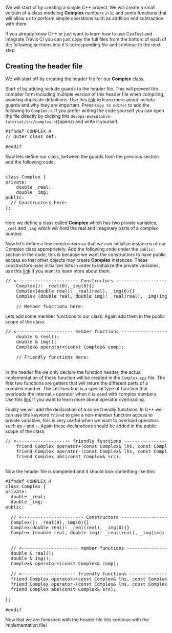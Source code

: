 <!-- Creating a simple C++ project -->
We will start of by creating a simple C++ project. We will create a small version of a class modeling **Complex** numbers `2+3i` and some functions that will allow us to perform simple operations such as addition and subtraction with them. 

If you already know C++ or just want to learn how to use CxxTest and integrate Travis CI you can just copy the full files from the bottom of each of the following sections into it's corresponding file and continue to the next step.


## Creating the header file
We will start off by creating the header file for our **Complex** class. 

<!-- Include guards -->
Start of by adding include guards to the header file. This will prevent the compiler form including multiple version of this header file when compiling, avoiding duplicate definitions. Use this [link](https://en.wikipedia.org/wiki/Include_guard) to learn more about include guards and why they are important. Press `Copy to Editor` to add the following to `Complex.h`. If you prefer writing the code yourself you can open the file directly by clicking this `devops-executable-tutorial/src/complex.h`{{open}} and write it yourself.

<pre class="file" data-filename="devops-executable-tutorial/src/complex.h" data-target="replace">
#ifndef COMPLEX_H
// Outer class def:

#endif
</pre>

<!-- Outer class definiton -->
Now lets define our class, between the guards from the previous section add the following code: 

<pre class="file" data-filename="devops-executable-tutorial/src/complex.h" data-target="insert" data-marker='// Outer class def:'>

class Complex {
private:
    double _real;
    double _img;
public:
  // Constructors here:
};

</pre>

Here we define a class called **Complex** which has two private variables, `_real` and `_img` which will hold the real and imaginary parts of a complex number.

<!-- Constructors -->
Now let’s define a few constructors so that we can initialize instances of our Complex class appropriately. Add the following code under the `public:` section in the code, this is because we want the constructors to have public access so that other objects may create **Complex** instances. These constructors uses initializer lists in order to initialize the private variables, use this [link](https://en.cppreference.com/w/cpp/language/constructor) if you want to learn more about them.
<pre class="file" data-filename="devops-executable-tutorial/src/complex.h" data-target="insert" data-marker='// Constructors here:'>
// <----------------------- Constructors --------------------------->
    Complex(): _real(0),_img(0){}
    Complex(double real): _real(real), _img(0){}
    Complex (double real, double img): _real(real), _img(img) {}

    // Member functions here:
</pre>


<!-- Member functions -->
Lets add some member functions to our class. Again add them in the public scope of the class. 
<pre class="file" data-filename="devops-executable-tutorial/src/complex.h" data-target="insert" data-marker='// Member functions here:'>
// <--------------------- member functions ------------------------->
    double & real();
    double & img();
    Complex& operator=(const Complex& comp);

    // Friendly functions here:
    
</pre>

In the header file we only declare the function header, the actual implementation of these function will be created in the `Complex.cpp` file. The first two functions are getters that will return the different parts of a complex number. The last function is a special type of function that overloads the internal `=` operator when it is used with complex numbers. Use this [link](https://www.tutorialspoint.com/cplusplus/cpp_overloading.htm) if you want to learn more about operator overloading. 

<!-- Friendly functions -->
Finally we will add the declaration of a some friendly functions. In C++ we can use the keyword `friend` to give a non-member function access to private variables, this is very useful when we want to overload operators such as `+` and `-`. Again these declarations should be added in the public scope of the class.

<pre class="file" data-filename="devops-executable-tutorial/src/complex.h" data-target="insert" data-marker='// Friendly functions here:'>
// <-------------------- friendly functions ------------------------>
    friend Complex operator+(const Complex& lhs, const Complex& rhs);
    friend Complex operator-(const Complex& lhs, const Complex& rhs);
    friend Complex abs(const Complex& src);
    
</pre>


<!-- Final look of header file -->
Now the header file is completed and it should look something like this:

<pre class="file" data-filename="devops-executable-tutorial/src/complex.h" data-target="replace">
#ifndef COMPLEX_H
class Complex {
private:
  double _real;
  double _img;
public:

  // <----------------------- Constructors --------------------------->
  Complex(): _real(0),_img(0){}
  Complex(double real): _real(real), _img(0){}
  Complex (double real, double img): _real(real), _img(img) {}

  
  // <--------------------- member functions ------------------------->
  double & real();
  double & img();
  Complex& operator=(const Complex& comp);

  // <-------------------- friendly functions ------------------------>
  friend Complex operator+(const Complex& lhs, const Complex& rhs);
  friend Complex operator-(const Complex& lhs, const Complex& rhs);
  friend Complex abs(const Complex& src);

};

#endif
</pre>

Now that we are finnished with the header file lets continue with the implementation file!